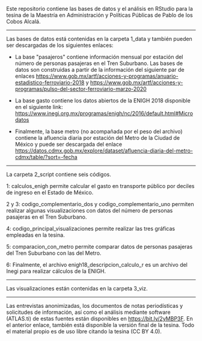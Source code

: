 Este repositorio contiene las bases de datos y el análisis en RStudio para la tesina de la Maestría en Administración y Políticas Públicas de Pablo de los Cobos Alcalá.


***

Las bases de datos está contenidas en la carpeta 1_data y también pueden ser descargadas de los siguientes enlaces:

- La base "pasajeros" contiene información mensual por estación del número de personas pasajeras en el Tren Suburbano. Las bases de datos son construidas a partir de la información del siguiente par de enlaces https://www.gob.mx/artf/acciones-y-programas/anuario-estadistico-ferroviario-2018 y https://www.gob.mx/artf/acciones-y-programas/pulso-del-sector-ferroviario-marzo-2020

- La base gasto contiene los datos abiertos de la ENIGH 2018 disponible en el siguiente link: https://www.inegi.org.mx/programas/enigh/nc/2016/default.html#Microdatos

- Finalmente, la base metro (no acompañada por el peso del archivo) contiene la afluencia diaria por estación del Metro de la Ciudad de México y puede ser descargada del enlace https://datos.cdmx.gob.mx/explore/dataset/afluencia-diaria-del-metro-cdmx/table/?sort=-fecha 


***

La carpeta 2_script contiene seis códigos.

1: calculos_enigh permite calcular el gasto en transporte público por deciles de ingreso en el Estado de México.

2 y 3: codigo_complementario_dos y codigo_complementario_uno permiten realizar algunas visualizaciones con datos del número de personas pasajeras en el Tren Suburbano.

4: codigo_principal_visualizaciones permite realizar las tres gráficas empleadas en la tesina.

5: comparacion_con_metro permite comparar datos de personas pasajeras del Tren Suburbano con las del Metro.

6: Finalmente, el archivo enigh18_descripcion_calculo_r es un archivo del Inegi para realizar cálculos de la ENIGH.


***


Las visualizaciones están contenidas en la carpeta 3_viz.


***

Las entrevistas anonimizadas, los documentos de notas periodísticas y solicitudes de información, así como el análisis mediante software (ATLAS.ti) de estas fuentes están disponibles en https://bit.ly/2yMBP3F. En el anterior enlace, también está disponible la versión final de la tesina. Todo el material propio es de uso libre citando la tesina (CC BY 4.0).

 
